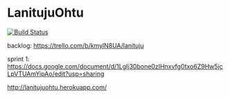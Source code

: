 # LanitujuOhtu

[![Build Status](https://travis-ci.org/Mapukto/LanitujuOhtu.svg?branch=master)](https://travis-ci.org/Mapukto/LanitujuOhtu)

backlog: https://trello.com/b/kmylN8UA/lanituju

sprint 1: https://docs.google.com/document/d/1LgIj30bone0zIHnxvfg0txo6Z9Hw5jcLpVTUAmYipAo/edit?usp=sharing

http://lanitujuohtu.herokuapp.com/
